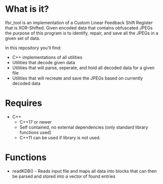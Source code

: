 # What is it?
lfsr_tool is an implementation of a Custom Linear Feedback Shift Register that is XOR-Shifted. Given encoded data that contains obfuscated JPEGs the purpose of this program is to identify, repair, and save all the JPEGs in a given set of data.

In this repository you'll find:
* C++ implementations of all utilities
* Utilities that decode given data
* Utilities that will parse, seperate, and hold all decoded data for a given file
* Utilities that will recreate and save the JPEGs based on currently decoded data

# Requires

* C++
    * C++17 or newer
    * Self contained, no external dependencies (only standard library functions used)
    * C++11 can be used if <filesystem> library is not used.

# Functions
* readKDB() - Reads input file and maps all data into blocks that can then be parsed and stored into a vector of found entries
